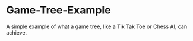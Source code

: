 # Game-Tree-Example
A simple example of what a game tree, like a Tik Tak Toe or Chess AI, can achieve.
